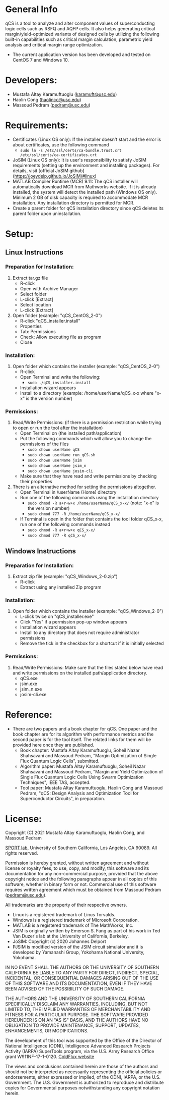 # General Info
qCS is a tool to analyze and alter component values of superconducting logic cells such as RSFQ and AQFP cells. It also helps generating critical margin/yield-optimized variants of designed cells by utilizing the following built-in capabilities such as critical margin calculation, parametric yield analysis and critical margin range optimization.

- The current application version has been developed and tested on CentOS 7 and Windows 10.

# Developers:
- Mustafa Altay Karamuftuoglu (<karamuft@usc.edu>)
- Haolin Cong (<haolinco@usc.edu>)
- Massoud Pedram (<pedram@usc.edu>)

# Requirements:
- Certificates (Linux OS only): If the installer doesn't start and the error is about certificates, use the following command
	* `sudo ln -s /etc/ssl/certs/ca-bundle.trust.crt /etc/ssl/certs/ca-certificates.crt`
- JoSIM (Linux OS only): It is user's responsibility to satisfy JoSIM requirements (setting up the environment and installing packages). For details, visit [official JoSIM github] (https://joeydelp.github.io/JoSIM/#linux)
- MATLAB Compiler Runtime (MCR) 9.11: The qCS installer will automatically download MCR from Mathworks website. If it is already installed, the system will detect the installed path (Windows OS only). Minimum 2 GB of disk capacity is required to accommodate MCR installation. Any installation directory is permitted for MCR.
- Create a parent folder for qCS installation directory since qCS deletes its parent folder upon uninstallation.

# Setup:
## Linux Instructions
### Preparation for Installation:
1. Extract tar.gz file
	* R-click
	* Open with Archive Manager
	* Select folder
	* L-click [Extract]
	* Select location
	* L-click [Extract]
2. Open folder (example: "qCS_CentOS_2-0")
	* R-click "qCS_installer.install"
	* Properties
	* Tab: Permissions
	* Check: Allow executing file as program
	* Close

### Installation:
1. Open folder which contains the installer (example: "qCS_CentOS_2-0")
	* R-click
	* Open Terminal and write the following:
		* `sudo ./qCS_installer.install`
	* Installation wizard appears
	* Install to a directory (example: /home/userName/qCS_x-x where "x-x" is the version number)

### Permissions:
1. Read/Write Permissions: (if there is a permission restriction while trying to open or run the tool after the installation)
	* Open Terminal on (the installed path/application)
	* Put the following commands which will allow you to change the permissions of the files
		* `sudo chown userName qCS`
		* `sudo chown userName run_qCS.sh`
		* `sudo chown userName jsim`
		* `sudo chown userName jsim_n`
		* `sudo chown userName josim-cli`
	* Make sure that they have read and write permissions by checking their properties
2. There is an alternative method for setting the permissions altogether.
	* Open Terminal in /userName (Home) directory
	* Run one of the following commands using the installation directory
		* `sudo chmod -R a+r+w+x /home/userName/qCS_x-x/` (note: "x-x" is the version number)
		* `sudo chmod 777 -R /home/userName/qCS_x-x/`
	* If Terminal is open in the folder that contains the tool folder qCS_x-x, run one of the following commands instead
		* `sudo chmod -R a+r+w+x qCS_x-x/`
		* `sudo chmod 777 -R qCS_x-x/`

## Windows Instructions
### Preparation for Installation:
1. Extract zip file (example: "qCS_Windows_2-0.zip")
	* R-click
	* Extract using any installed Zip program

### Installation:
1. Open folder which contains the installer (example: "qCS_Windows_2-0")
	* L-click twice on "qCS_installer.exe"
	* Click "Yes" if a permission pop-up window appears
	* Installation wizard appears
	* Install to any directory that does not require administrator permissions
	* Remove the tick in the checkbox for a shortcut if it is initially selected

### Permissions:
1. Read/Write Permissions: Make sure that the files stated below have read and write permissions on the installed path/application directory.
	* qCS.exe
	* jsim.exe
	* jsim_n.exe
	* josim-cli.exe

# Reference:
- There are two papers and a book chapter for qCS. One paper and the book chapter are for its algorithm with performance metrics and the second paper is for the tool itself. The related links for them will be provided here once they are published.
	- Book chapter: Mustafa Altay Karamuftuoglu, Soheil Nazar Shahsavani and Massoud Pedram, "Margin Optimization of Single Flux Quantum Logic Cells", submitted.
	- Algorithm paper: Mustafa Altay Karamuftuoglu, Soheil Nazar Shahsavani and Massoud Pedram, "Margin and Yield Optimization of Single Flux Quantum Logic Cells Using Swarm Optimization Techniques", IEEE TAS, accepted.
	- Tool paper: Mustafa Altay Karamuftuoglu, Haolin Cong and Massoud Pedram, "qCS: Design Analysis and Optimization Tool for Superconductor Circuits", in preparation.

# License:
Copyright (C) 2021 Mustafa Altay Karamuftuoglu, Haolin Cong, and Massoud Pedram

[SPORT lab](https://sportlab.usc.edu/), University of Southern California, Los Angeles, CA 90089. All rights reserved.

Permission is hereby granted, without written agreement and without license or royalty fees, to use, copy, and modify, this software and its documentation for any non-commercial purpose, provided that the above copyright notice and the following paragraphs appear in all copies of this software, whether in binary form or not. Commercial use of this software requires written agreement which must be obtained from Massoud Pedram (<pedram@usc.edu>).

All trademarks are the property of their respective owners.
- Linux is a registered trademark of Linus Torvalds.
- Windows is a registered trademark of Microsoft Corporation.
- MATLAB is a registered trademark of The MathWorks, Inc.
- JSIM is originally written by Emerson S. Fang as part of his work in Ted Van Duzer's lab at the University of California, Berkeley.
- JoSIM: Copyright (c) 2020 Johannes Delport
- PJSIM is modified version of the JSIM circuit simulator and it is developed by Yamanashi Group, Yokohama National University, Yokohama.

IN NO EVENT SHALL THE AUTHORS OR THE UNIVERSITY OF SOUTHERN CALIFORNIA BE LIABLE TO ANY PARTY FOR DIRECT, INDIRECT, SPECIAL, INCIDENTAL, OR CONSEQUENTIAL DAMAGES ARISING OUT OF THE USE OF THIS SOFTWARE AND ITS DOCUMENTATION, EVEN IF THEY HAVE BEEN ADVISED OF THE POSSIBILITY OF SUCH DAMAGE.

THE AUTHORS AND THE UNIVERSITY OF SOUTHERN CALIFORNIA SPECIFICALLY DISCLAIM ANY WARRANTIES, INCLUDING, BUT NOT LIMITED TO, THE IMPLIED WARRANTIES OF MERCHANTABILITY AND FITNESS FOR A PARTICULAR PURPOSE. THE SOFTWARE PROVIDED HEREUNDER IS ON AN "AS IS" BASIS, AND THE AUTHORS HAVE NO OBLIGATION TO PROVIDE MAINTENANCE, SUPPORT, UPDATES, ENHANCEMENTS, OR MODIFICATIONS.

The development of this tool was supported by the Office of the Director of National Intelligence (ODNI), Intelligence Advanced Research Projects Activity (IARPA) SuperTools program, via the U.S. Army Research Office grant W911NF-17-1-0120. [ColdFlux website](https://coldflux.usc.edu/)

The views and conclusions contained herein are those of the authors and should not be interpreted as necessarily representing the official policies or endorsements, either expressed or implied, of the ODNI, IARPA, or the U.S. Government. The U.S. Government is authorized to reproduce and distribute copies for Governmental purposes notwithstanding any copyright notation herein.
